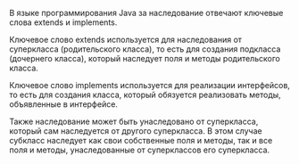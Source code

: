 В языке программирования Java за наследование отвечают ключевые слова extends и implements.

Ключевое слово extends используется для наследования от суперкласса (родительского класса), то есть для создания подкласса (дочернего класса), который наследует поля и методы родительского класса.

Ключевое слово implements используется для реализации интерфейсов, то есть для создания класса, который обязуется реализовать методы, объявленные в интерфейсе.

Также наследование может быть унаследовано от суперкласса, который сам наследуется от другого суперкласса. В этом случае субкласс наследует как свои собственные поля и методы, так и все поля и методы, унаследованные от суперклассов его суперкласса.